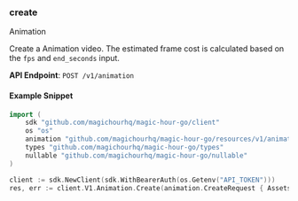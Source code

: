 
### create <a name="create"></a>
Animation

Create a Animation video. The estimated frame cost is calculated based on the `fps` and `end_seconds` input.

**API Endpoint**: `POST /v1/animation`

#### Example Snippet

```go
import (
	sdk "github.com/magichourhq/magic-hour-go/client"
	os "os"
	animation "github.com/magichourhq/magic-hour-go/resources/v1/animation"
	types "github.com/magichourhq/magic-hour-go/types"
	nullable "github.com/magichourhq/magic-hour-go/nullable"
)

client := sdk.NewClient(sdk.WithBearerAuth(os.Getenv("API_TOKEN")))
res, err := client.V1.Animation.Create(animation.CreateRequest { Assets: types.PostV1AnimationBodyAssets { AudioFilePath: nullable.NewValue("api-assets/id/1234.mp3"), AudioSource: types.PostV1AnimationBodyAssetsAudioSourceEnumFile, ImageFilePath: nullable.NewValue("api-assets/id/1234.png") }, EndSeconds: 15, Fps: 12, Height: 960, Style: types.PostV1AnimationBodyStyle { ArtStyle: types.PostV1AnimationBodyStyleArtStyleEnumPainterlyIllustration, CameraEffect: types.PostV1AnimationBodyStyleCameraEffectEnumAccelerate, Prompt: nullable.NewValue("Cyberpunk city"), PromptType: types.PostV1AnimationBodyStylePromptTypeEnumAiChoose, TransitionSpeed: 5 }, Width: 512 })
```
